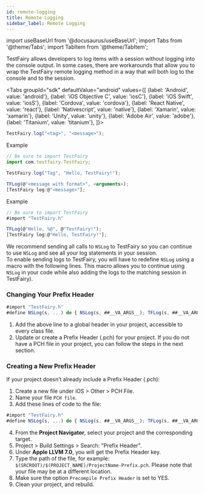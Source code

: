 ```yaml
---
id: remote-logging
title: Remote Logging
sidebar_label: Remote Logging
---
```


import useBaseUrl from '@docusaurus/useBaseUrl';
import Tabs from '@theme/Tabs';
import TabItem from '@theme/TabItem';

TestFairy allows developers to log items with a session without logging into the console output. In some cases, there are workarounds that allow you to wrap the TestFairy remote logging method in a way that will both log to the console and to the session.

<Tabs
groupId="sdk"
defaultValue="android"
values={[
{label: 'Android', value: 'android'},
{label: 'iOS Objective C', value: 'iosC'},
{label: 'iOS Swift', value: 'iosS'},
{label: 'Cordova', value: 'cordova'},
{label: 'React Native', value: 'react'},
{label: 'Nativescript', value: 'native'},
{label: 'Xamarin', value: 'xamarin'},
{label: 'Unity', value: 'unity'},
{label: 'Adobe Air', value: 'adobe'},
{label: 'Titanium', value: 'titanium'},
]}>

<TabItem value="android">

```js
TestFairy.log("<tag>", "<message>");
```

Example

```js
// Be sure to import TestFairy
import com.testfairy.TestFairy;

TestFairy.log("Tag", "Hello, TestFairy!");
```

</TabItem>

<TabItem value="iosC">

```js
TFLog(@"<message with format>", <arguments>);
[TestFairy log:@"<message>"];
```

Example

```js
// Be sure to import TestFairy
#import "TestFairy.h"

TFLog(@"Hello, %@", @"TestFairy!");
[TestFairy log:@"Hello, TestFairy!"];
```

We recommend sending all calls to <code>NSLog</code> to TestFairy so you can continue to use <code>NSLog</code> and see all your log statements in your session.<br/>
To enable sending logs to TestFairy, you will have to redefine <code>NSLog</code> using a macro with the following lines. This macro allows you to continue using <code>NSLog</code> in your code while also adding the logs to the matching session in TestFairy).

### Changing Your Prefix Header

```js
#import "TestFairy.h"
#define NSLog(s, ...) do { NSLog(s, ##__VA_ARGS__); TFLog(s, ##__VA_ARGS__); } while (0)
```

1. Add the above line to a global header in your project, accessible to every class file.
2. Update or create a Prefix Header (.pch) for your project. If you do not have a PCH file in your project, you can follow the steps in the next section.

### Creating a New Prefix Header

If your project doesn’t already include a Prefix Header (.pch):<br/>

1. Create a new file under iOS &gt; Other &gt; PCH File.
2. Name your file `PCH file`.
3. Add these lines of code to the file:

```js
#import "TestFairy.h"
#define NSLog(s, ...) do { NSLog(s, ##__VA_ARGS__); TFLog(s, ##__VA_ARGS__); } while (0)
```

4. From the **Project Navigator**, select your project and the corresponding target.
5. Project &gt; Build Settings &gt; Search: "Prefix Header".
6. Under **Apple LLVM 7.0**, you will get the Prefix Header key.
7. Type the path of the file, for example: `$(SRCROOT)/$(PROJECT_NAME)/ProjectName-Prefix.pch`. Please note that your file may be at a different location.
8. Make sure the option `Precompile Prefix Header` is set to YES.
9. Clean your project, and rebuild.

</TabItem>

<TabItem value="iosS">

</TabItem>

<TabItem value="cordova">

</TabItem>

<TabItem value="react">

</TabItem>

<TabItem value="native">

</TabItem>

<TabItem value="xamarin">

</TabItem>

<TabItem value="unity">

</TabItem>

<TabItem value="adobe">

</TabItem>

<TabItem value="titanium">

</TabItem>

</Tabs>
